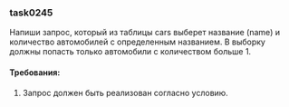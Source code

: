 
### task0245

Напиши запрос, который из таблицы cars выберет название (name) и количество автомобилей с определенным названием.
В выборку должны попасть только автомобили с количеством больше 1.


#### Требования:
1.	Запрос должен быть реализован согласно условию.

